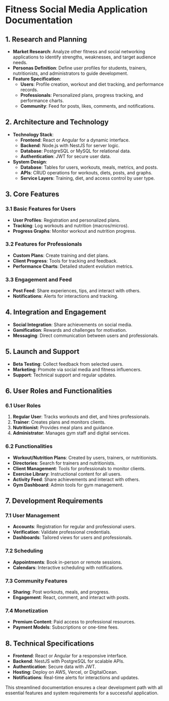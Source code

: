 # Fitness Social Media Application Documentation

## 1. Research and Planning

- **Market Research**: Analyze other fitness and social networking applications to identify strengths, weaknesses, and target audience needs.
- **Personas Definition**: Define user profiles for students, trainers, nutritionists, and administrators to guide development.
- **Feature Specification**:
  - **Users**: Profile creation, workout and diet tracking, and performance records.
  - **Professionals**: Personalized plans, progress tracking, and performance charts.
  - **Community**: Feed for posts, likes, comments, and notifications.

## 2. Architecture and Technology

- **Technology Stack**:
  - **Frontend**: React or Angular for a dynamic interface.
  - **Backend**: Node.js with NestJS for server logic.
  - **Database**: PostgreSQL or MySQL for relational data.
  - **Authentication**: JWT for secure user data.
- **System Design**:
  - **Database**: Tables for users, workouts, meals, metrics, and posts.
  - **APIs**: CRUD operations for workouts, diets, posts, and graphs.
  - **Service Layers**: Training, diet, and access control by user type.

## 3. Core Features

### 3.1 Basic Features for Users

- **User Profiles**: Registration and personalized plans.
- **Tracking**: Log workouts and nutrition (macros/micros).
- **Progress Graphs**: Monitor workout and nutrition progress.

### 3.2 Features for Professionals

- **Custom Plans**: Create training and diet plans.
- **Client Progress**: Tools for tracking and feedback.
- **Performance Charts**: Detailed student evolution metrics.

### 3.3 Engagement and Feed

- **Post Feed**: Share experiences, tips, and interact with others.
- **Notifications**: Alerts for interactions and tracking.

## 4. Integration and Engagement

- **Social Integration**: Share achievements on social media.
- **Gamification**: Rewards and challenges for motivation.
- **Messaging**: Direct communication between users and professionals.

## 5. Launch and Support

- **Beta Testing**: Collect feedback from selected users.
- **Marketing**: Promote via social media and fitness influencers.
- **Support**: Technical support and regular updates.

## 6. User Roles and Functionalities

### 6.1 User Roles

1. **Regular User**: Tracks workouts and diet, and hires professionals.
2. **Trainer**: Creates plans and monitors clients.
3. **Nutritionist**: Provides meal plans and guidance.
4. **Administrator**: Manages gym staff and digital services.

### 6.2 Functionalities

- **Workout/Nutrition Plans**: Created by users, trainers, or nutritionists.
- **Directories**: Search for trainers and nutritionists.
- **Client Management**: Tools for professionals to monitor clients.
- **Exercise Library**: Instructional content for all users.
- **Activity Feed**: Share achievements and interact with others.
- **Gym Dashboard**: Admin tools for gym management.

## 7. Development Requirements

### 7.1 User Management

- **Accounts**: Registration for regular and professional users.
- **Verification**: Validate professional credentials.
- **Dashboards**: Tailored views for users and professionals.

### 7.2 Scheduling

- **Appointments**: Book in-person or remote sessions.
- **Calendars**: Interactive scheduling with notifications.

### 7.3 Community Features

- **Sharing**: Post workouts, meals, and progress.
- **Engagement**: React, comment, and interact with posts.

### 7.4 Monetization

- **Premium Content**: Paid access to professional resources.
- **Payment Models**: Subscriptions or one-time fees.

## 8. Technical Specifications

- **Frontend**: React or Angular for a responsive interface.
- **Backend**: NestJS with PostgreSQL for scalable APIs.
- **Authentication**: Secure data with JWT.
- **Hosting**: Deploy on AWS, Vercel, or DigitalOcean.
- **Notifications**: Real-time alerts for interactions and updates.

This streamlined documentation ensures a clear development path with all essential features and system requirements for a successful application.

